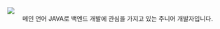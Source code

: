 <!-- hearder -->
<img src="https://capsule-render.vercel.app/api?type=waving&color=auto&height=200&section=header&text=Welcome&fontSize=90&fontAlignY=30&desc='GEONHO'%20GitHub%20Profile&descAlignY=51&descAlign=59.5&align=center" />

<div align= "center" fontSize= "14px">메인 언어 JAVA로 백엔드 개발에 관심을 가지고 있는 주니어 개발자입니다.</div>
